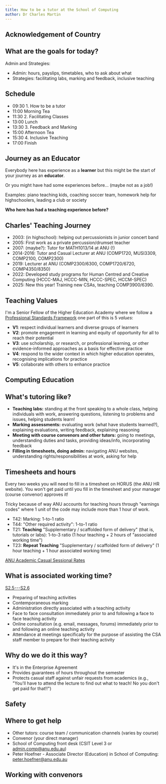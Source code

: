 ```yaml
---
title: How to be a tutor at the School of Computing
author: Dr Charles Martin
---
```


## Acknowledgement of Country



## What are the goals for today?

Admin and Strategies:

- Admin: hours, payslips, timetables, who to ask about what
- Strategies: facilitating labs, marking and feedback, inclusive teaching

## Schedule

- 09:30	1. How to be a tutor
- 11:00	Morning Tea
- 11:30	2. Facilitating Classes
- 13:00	Lunch
- 13:30	3. Feedback and Marking
- 15:00	Afternoon Tea
- 15:30	4. Inclusive Teaching
- 17:00	Finish

## Journey as an Educator

Everybody here has experience as a **learner** but this might be the start of your journey as an **educator**.

Or you might have had some experiences before... (maybe not as a job!)

Examples: piano teaching kids, coaching soccer team, homework help for highschoolers, leading a club or society  

**Who here has had a teaching experience before?**

## Charles' Teaching Journey

- 2003: (in highschool): helping out percussionists in junior concert band
- 2005: First work as a private percussion/drumset teacher
- 2007: (maybe?): Tutor for MATH1013/14 at ANU (!)
- 2014-2016: Tutor and Casual Lecturer at ANU (COMP1720, MUSI3309, COMP2100, COMP2300)
- 2019: Lecturer at ANU (COMP2300/6300, COMP1720/6720, COMP4350/8350)
- 2022: Developed study programs for Human Centred and Creative Computing (HCCC-MAJ, HCCC-MIN, HCCC-SPEC, HCCM-SPEC)
- 2025: New this year! Training new CSAs, teaching COMP3900/6390.

## Teaching Values

I'm a Senior Fellow of the Higher Education Academy where we follow a [Professional Standards Framework](https://www.advance-he.ac.uk/teaching-and-learning/psf) one part of this is 5 _values_:

- **V1**: respect individual learners and diverse groups of learners
- **V2**: promote engagement in learning and equity of opportunity for all to reach their potential
- **V3**: use scholarship, or research, or professional learning, or other evidence-informed approaches as a basis for effective practice
- **V4**: respond to the wider context in which higher education operates, recognising implications for practice
- **V5**: collaborate with others to enhance practice

## Computing Education

## What's tutoring like?

- **Teaching labs:** standing at the front speaking to a whole class, helping individuals with work, answering questions, listening to problems and issues, helping students learn!
- **Marking assessments:** evaluating work (what have students learned?), explaining evaluations, writing feedback, explaining reasoning
- **Meeting with course convenors and other tutors:** going to meetings, understanding duties and tasks, providing ideas/info, incorporating feedback
- **Filling in timesheets, doing admin:** navigating ANU websites, understanding rights/responsibilities at work, asking for help

## Timesheets and hours

Every two weeks you will need to fill in a timesheet on HORUS (the ANU HR website). You won't get paid until you fill in the timesheet and your manager (course convenor) approves it!

Tricky because of way ANU accounts for teaching hours through "earnings codes" where 1 unit of the code may include more than 1 hour of work.

- T42: Marking: 1-to-1 ratio
- T44: "Other required activity": 1-to-1 ratio
- T21: **Teaching** "Supplementary / scaffolded form of delivery" (that is, tutorials or labs): 1-to-3 ratio (1 hour teaching + 2 hours of "associated working time")
- T23: **Repeat Teaching** "Supplementary / scaffolded form of delivery" (1 hour teaching + 1 hour associated working time)

[ANU Academic Casual Sessional Rates](https://services.anu.edu.au/human-resources/salaries-benefits/academic-casual-sessional-rates)

## What is associated working time?

[S2.5---S2.6](https://services.anu.edu.au/human-resources/enterprise-agreement/schedule-2-casual-sessional-academic-activities-and-rates)

- Preparing of teaching activities
- Contemporaneous marking
- Administration directly associated with a teaching activity
- Face to face consultation immediately prior to and following a face to face teaching activity
- Online consultation (e.g. email, messages, forums) immediately prior to and following an online teaching activity
- Attendance at meetings specifically for the purpose of assisting the CSA staff member to prepare for their teaching activity

## Why do we do it this way?

- It's in the Enterprise Agreement
- Provides guarantees of hours throughout the semester
- Protects casual staff against unfair requests from academics (e.g., "You'll have to attend the lecture to find out what to teach! No you don't get paid for that!!")


## Safety



## Where to get help 

- Other tutors: course team / communication channels (varies by course)
- Convenor (your direct manager)
- School of Computing front desk (CSIT Level 3 or <admin.comp@anu.edu.au>)
- Peter Hoefner - Associate Director (Education) in School of Computing: <peter.hoefner@anu.edu.au>

## Working with convenors




